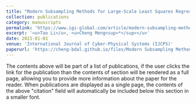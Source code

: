 ```yaml
---
title: "Modern Subsampling Methods for Large-Scale Least Squares Regression"
collection: publications
category: manuscripts
permalink: 'https://www.igi-global.com/article/modern-subsampling-methods-for-large-scale-least-squares-regression/280467'
excerpt: '<u>Tao Li</u>, <u>Cheng Meng<sup>*</sup></u>'
date: 2021-01-01
venue: 'International Journal of Cyber-Physical Systems (IJCPS)'
paperurl: 'https://cheng-bdal.github.io/files/Modern Subsampling Methods.pdf'
---
```


The contents above will be part of a list of publications, if the user clicks the link for the publication than the contents of section will be rendered as a full page, allowing you to provide more information about the paper for the reader. When publications are displayed as a single page, the contents of the above "citation" field will automatically be included below this section in a smaller font.